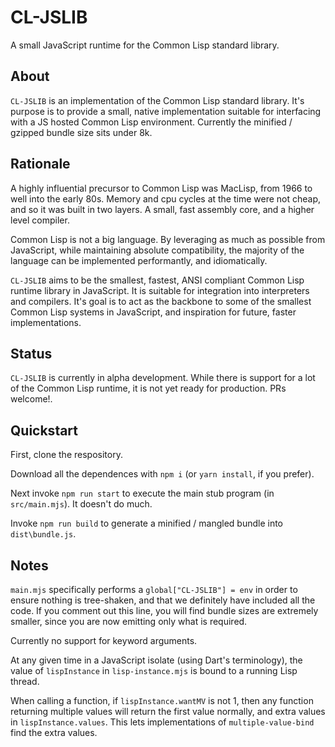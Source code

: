 # CL-JSLIB

A small JavaScript runtime for the Common Lisp standard library.

## About

`CL-JSLIB` is an implementation of the Common Lisp standard library.
It's purpose is to provide a small, native implementation suitable for interfacing with a JS hosted Common Lisp environment. Currently the minified / gzipped bundle size sits under 8k.

## Rationale

A highly influential precursor to Common Lisp was MacLisp, from 1966 to well into the early 80s. Memory and cpu cycles at the time were not cheap, and so it was built in two layers. A small, fast assembly core,
and a higher level compiler.

Common Lisp is not a big language. By leveraging as much as possible from JavaScript, while maintaining absolute compatibility, the majority of the language can be implemented performantly, and idiomatically.

`CL-JSLIB` aims to be the smallest, fastest, ANSI compliant Common Lisp runtime library in JavaScript. It is suitable for integration into interpreters and compilers. It's goal is to act as the backbone to some of the smallest Common Lisp
systems in JavaScript, and inspiration for future, faster implementations.

## Status

`CL-JSLIB` is currently in alpha development. While there is support for a lot of the Common Lisp runtime, it is not yet ready for production. PRs welcome!.

## Quickstart

First, clone the respository.

Download all the dependences with `npm i` (or `yarn install`, if you prefer).

Next invoke `npm run start` to execute the main stub program (in `src/main.mjs`). It doesn't do much.

Invoke `npm run build` to generate a minified / mangled bundle into `dist\bundle.js`.

## Notes

`main.mjs` specifically performs a `global["CL-JSLIB"] = env` in order to ensure nothing is tree-shaken, and that we definitely have included all the code.  If you comment out this line, you will find bundle sizes are extremely smaller, since you are now emitting only what is required.

Currently no support for keyword arguments.

At any given time in a JavaScript isolate (using Dart's terminology), the value of `lispInstance` in `lisp-instance.mjs` is bound to a running Lisp thread.

When calling a function, if `lispInstance.wantMV` is not 1, then any function returning multiple values will return the first value normally, and extra values in `lispInstance.values`. This lets implementations of `multiple-value-bind` find the extra values.